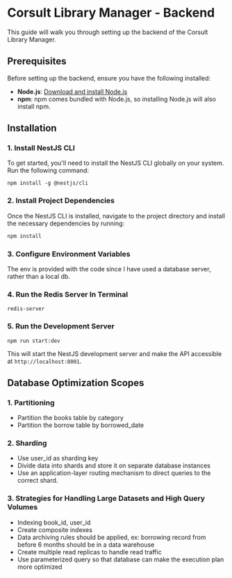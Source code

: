 # Corsult Library Manager - Backend

This guide will walk you through setting up the backend of the Corsult Library Manager.

## Prerequisites

Before setting up the backend, ensure you have the following installed:

- **Node.js**: [Download and install Node.js](https://nodejs.org/)
- **npm**: npm comes bundled with Node.js, so installing Node.js will also install npm.

## Installation

### 1. Install NestJS CLI

To get started, you'll need to install the NestJS CLI globally on your system. Run the following command:

```
npm install -g @nestjs/cli
```
### 2. Install Project Dependencies
Once the NestJS CLI is installed, navigate to the project directory and install the necessary dependencies by running:

```bash
npm install
```
### 3. Configure Environment Variables
The env is provided with the code since I have used a database server, rather than a local db.

### 4. Run the Redis Server In Terminal
```
redis-server
```

### 5. Run the Development Server
```
npm run start:dev
```

This will start the NestJS development server and make the API accessible at 
```http://localhost:8001```.

## Database Optimization Scopes

### 1. Partitioning

- Partition the books table by category
- Partition the borrow table by borrowed_date

### 2. Sharding

- Use user_id as sharding key
- Divide data into shards and store it on separate database instances
- Use an application-layer routing mechanism to direct queries to the correct shard.

### 3. Strategies for Handling Large Datasets and High Query Volumes

- Indexing book_id, user_id
- Create composite indexes
- Data archiving rules should be applied, ex: borrowing record from before 6 months should be in a data warehouse
- Create multiple read replicas to handle read traffic
- Use parameterized query so that database can make the execution plan more optimized

   

